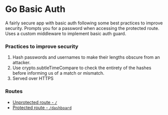 # Go Basic Auth

A fairly secure app with basic auth following some best practices to improve security. Prompts you for a password when
accessing the protected route. Uses a custom middleware to implement basic auth guard.

### Practices to improve security

1. Hash passwords and usernames to make their lengths obscure from an attacker.
2. Use crypto.subtleTimeCompare to check the entirety of the hashes before informing us of a match or mismatch.
3. Served over HTTPS

### Routes

- [Unprotected route - `/`]("https://go-basic-auth.herokuapp.com/")
- [Protected route - `/dashboard`]("https://go-basic-auth.herokuapp.com/dashboard")

